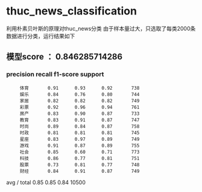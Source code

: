 # thuc_news_classification
利用朴素贝叶斯的原理对thuc_news分类
由于样本量过大，只选取了每类2000条数据进行分类，运行结果如下
## 模型score ： 0.846285714286
  ###           precision    recall    f1-score    support
         体育       0.91      0.93      0.92       738
         娱乐       0.84      0.76      0.80       744
         家居       0.82      0.82      0.82       749
         彩票       0.92      0.96      0.94       761
         房产       0.83      0.90      0.87       733
         教育       0.83      0.91      0.87       747
         时尚       0.89      0.84      0.87       758
         时政       0.81      0.81      0.81       745
         星座       0.83      0.97      0.89       749
         游戏       0.91      0.87      0.89       755
         社会       0.85      0.60      0.71       773
         科技       0.86      0.77      0.81       751
         股票       0.73      0.81      0.77       748
         财经       0.84      0.91      0.87       749

avg / total       0.85      0.85      0.84     10500
